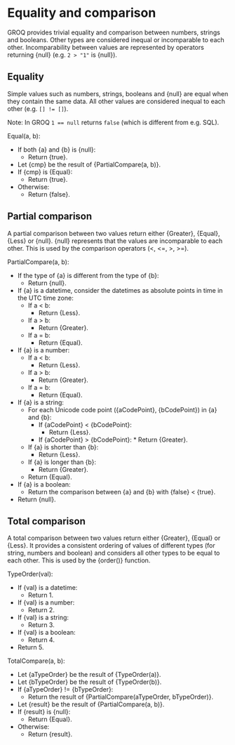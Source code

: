 # Equality and comparison

GROQ provides trivial equality and comparison between numbers, strings and booleans. Other types are considered inequal or incomparable to each other. Incomparability between values are represented by operators returning {null} (e.g. `2 > "1"` is {null}).

## Equality

Simple values such as numbers, strings, booleans and {null} are equal when they contain the same data. All other values are considered inequal to each other (e.g. `[] != []`).

Note: In GROQ `1 == null` returns `false` (which is different from e.g. SQL).

Equal(a, b):

- If both {a} and {b} is {null}:
  - Return {true}.
- Let {cmp} be the result of {PartialCompare(a, b)}.
- If {cmp} is {Equal}:
  - Return {true}.
- Otherwise:
  - Return {false}.

## Partial comparison

A partial comparison between two values return either {Greater}, {Equal}, {Less} or {null}. {null} represents that the values are incomparable to each other. This is used by the comparison operators (<, <=, >, >=).

PartialCompare(a, b):

- If the type of {a} is different from the type of {b}:
  - Return {null}.
- If {a} is a datetime, consider the datetimes as absolute points in time in the UTC time zone:
  - If a < b:
    - Return {Less}.
  - If a > b:
    - Return {Greater}.
  - If a = b:
    - Return {Equal}.
- If {a} is a number:
  - If a < b:
    - Return {Less}.
  - If a > b:
    - Return {Greater}.
  - If a = b:
    - Return {Equal}.
- If {a} is a string:
  - For each Unicode code point ({aCodePoint}, {bCodePoint}) in {a} and {b}:
    - If {aCodePoint} < {bCodePoint}:
      - Return {Less}.
    - If {aCodePoint} > {bCodePoint}: \* Return {Greater}.
  - If {a} is shorter than {b}:
    - Return {Less}.
  - If {a} is longer than {b}:
    - Return {Greater}.
  - Return {Equal}.
- If {a} is a boolean:
  - Return the comparison between {a} and {b} with {false} < {true}.
- Return {null}.

## Total comparison

A total comparison between two values return either {Greater}, {Equal} or {Less}. It provides a consistent ordering of values of different types (for string, numbers and boolean) and considers all other types to be equal to each other. This is used by the {order()} function.

TypeOrder(val):

- If {val} is a datetime:
  - Return 1.
- If {val} is a number:
  - Return 2.
- If {val} is a string:
  - Return 3.
- If {val} is a boolean:
  - Return 4.
- Return 5.

TotalCompare(a, b):

- Let {aTypeOrder} be the result of {TypeOrder(a)}.
- Let {bTypeOrder} be the result of {TypeOrder(b)}.
- If {aTypeOrder} != {bTypeOrder}:
  - Return the result of {PartialCompare(aTypeOrder, bTypeOrder)}.
- Let {result} be the result of {PartialCompare(a, b)}.
- If {result} is {null}:
  - Return {Equal}.
- Otherwise:
  - Return {result}.
